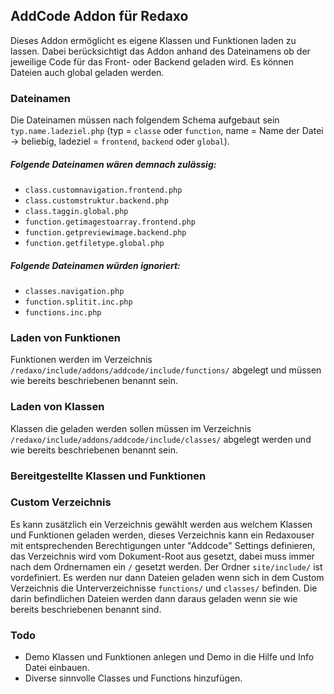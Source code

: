 ## AddCode Addon für Redaxo

Dieses Addon ermöglicht es eigene Klassen und Funktionen laden zu lassen. Dabei berücksichtigt das Addon anhand des Dateinamens ob der jeweilige Code für das Front- oder Backend geladen wird. Es können Dateien auch global geladen werden.

### Dateinamen

Die Dateinamen müssen nach folgendem Schema aufgebaut sein `typ.name.ladeziel.php` (typ = `classe` oder `function`, name = Name der Datei -> beliebig, ladeziel = `frontend`, `backend` oder `global`).

##### Folgende Dateinamen wären demnach zulässig:

* `class.customnavigation.frontend.php`
* `class.customstruktur.backend.php`
* `class.taggin.global.php`
* `function.getimagestoarray.frontend.php`
* `function.getpreviewimage.backend.php`
* `function.getfiletype.global.php`


##### Folgende Dateinamen würden ignoriert:

* `classes.navigation.php`
* `function.splitit.inc.php`
* `functions.inc.php`

### Laden von Funktionen

Funktionen werden im Verzeichnis `/redaxo/include/addons/addcode/include/functions/` abgelegt und müssen wie bereits beschriebenen benannt sein.

### Laden von Klassen

Klassen die geladen werden sollen müssen im Verzeichnis `/redaxo/include/addons/addcode/include/classes/` abgelegt werden und wie bereits beschriebenen benannt sein.

### Bereitgestellte Klassen und Funktionen

### Custom Verzeichnis

Es kann zusätzlich ein Verzeichnis gewählt werden aus welchem Klassen und Funktionen geladen werden, dieses Verzeichnis kann ein Redaxouser mit entsprechenden Berechtigungen unter "Addcode" Settings definieren, das Verzeichnis wird vom Dokument-Root aus gesetzt, dabei muss immer nach dem Ordnernamen ein `/` gesetzt werden. Der Ordner `site/include/` ist vordefiniert. Es werden nur dann Dateien geladen wenn sich in dem Custom Verzeichnis die Unterverzeichnisse `functions/` und `classes/` befinden. Die darin befindlichen Dateien werden dann daraus geladen wenn sie wie bereits beschriebenen benannt sind.

### Todo

* Demo Klassen und Funktionen anlegen und Demo in die Hilfe und Info Datei einbauen.
* Diverse sinnvolle Classes und Functions hinzufügen.
